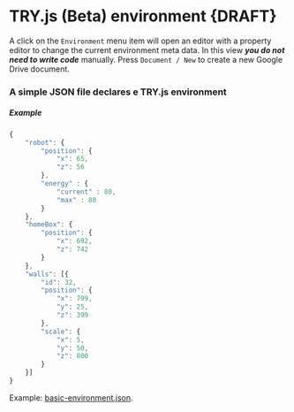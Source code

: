 # TRY.js (Beta) environment {DRAFT}

A click on the ```Environment``` menu item will open an editor with a property editor to change the current environment meta data. In this view ***you do not need to write code*** manually. Press `Document / New` to create a new Google Drive document.  

### A simple JSON file declares e TRY.js environment

##### Example
```javascript
{
    "robot": {
        "position": {
            "x": 65,
            "z": 56
        },
        "energy" : {
            "current" : 80,
            "max" : 80
        }
    },
    "homeBox": {
        "position": {
            "x": 692,
            "z": 742
        }
    },
    "walls": [{
        "id": 32,
        "position": {
            "x": 799,
            "y": 25,
            "z": 399
        },
        "scale": {
            "x": 5,
            "y": 50,
            "z": 800
        }
    }]
}
```


Example: [basic-environment.json](https://github.com/s-a/examples.try.js/blob/master/first%20steps/basic-environment.json).
